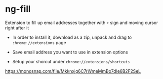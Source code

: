 # ng-fill
Extension to fill up email addresses together with `+` sign and moving cursor right after it

- In order to install it, download as a zip, unpack and drag to `chrome://extensions` page

- Save email address you want to use in extension options

- Setup your shorcut under `chrome://extensions/shortcuts`

https://monosnap.com/file/Mkknxjq6C7rWmeMmBo7dIe6B2F2SeL
